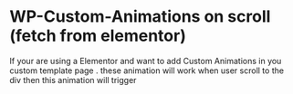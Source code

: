 # WP-Custom-Animations on scroll (fetch from elementor)
If your are using a Elementor and want to add Custom Animations in you custom template page . 
these animation will work when user scroll to the div then this animation will trigger

